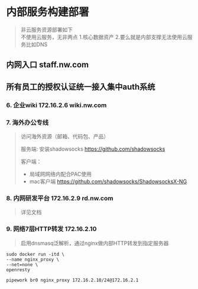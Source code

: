# 内部服务构建部署

> 非云服务资源部署如下  
> 不使用云服务，无非两点 1.核心数据资产 2.要么就是内部支撑无法使用云服务比如DNS  

## 内网入口 staff.nw.com

## 所有员工的授权认证统一接入集中auth系统



### 6. 企业wiki 172.16.2.6 wiki.nw.com

### 7. 海外办公专线

> 访问海外资源（邮箱、代码包、产品）
>
> 服务端: 安装shadowsocks https://github.com/shadowsocks  
>
> 客户端：
> - 局域网网络内配合PAC使用
> - mac客户端 https://github.com/shadowsocks/ShadowsocksX-NG
 

### 8. 内网研发平台 172.16.2.9 rd.nw.com

> 详见文档

### 9. 网络7层HTTP转发 172.16.2.10

> 启用dnsmasq泛解析，通过nginx做内部HTTP转发到指定服务器

```shel
sudo docker run -itd \
--name nginx_proxy \
--net=none \
openresty

pipework br0 nginx_proxy 172.16.2.10/24@172.16.2.1
```
